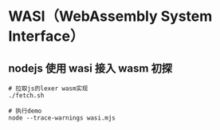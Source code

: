 # WASI（WebAssembly System Interface）

## nodejs 使用 wasi 接入 wasm 初探

```shell
# 拉取js的lexer wasm实现
./fetch.sh

# 执行demo
node --trace-warnings wasi.mjs
```
